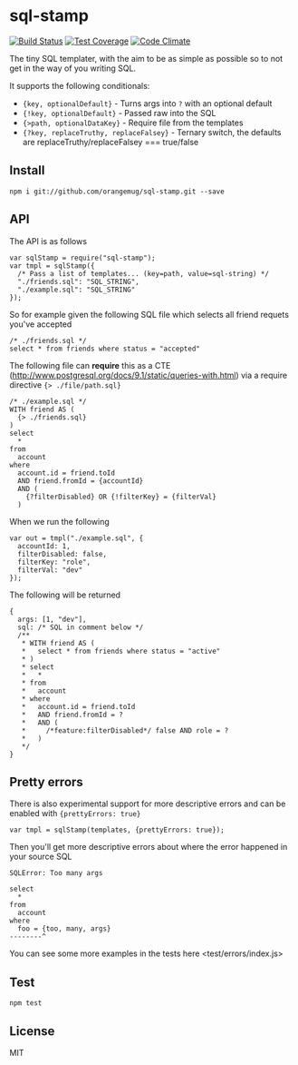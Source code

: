 # sql-stamp
[![Build Status](https://travis-ci.org/orangemug/sql-stamp.svg?branch=master)](https://travis-ci.org/orangemug/sql-stamp)
[![Test Coverage](https://codeclimate.com/github/orangemug/sql-stamp/badges/coverage.svg)](https://codeclimate.com/github/orangemug/sql-stamp/coverage)
[![Code Climate](https://codeclimate.com/github/orangemug/sql-stamp/badges/gpa.svg)](https://codeclimate.com/github/orangemug/sql-stamp)

The tiny SQL templater, with the aim to be as simple as possible so to not get in the way of you writing SQL.

It supports the following conditionals:

 * `{key, optionalDefault}`  - Turns args into `?` with an optional default
 * `{!key, optionalDefault}` - Passed raw into the SQL
 * `{>path, optionalDataKey}` - Require file from the templates
 * `{?key, replaceTruthy, replaceFalsey}` - Ternary switch, the defaults are replaceTruthy/replaceFalsey === true/false


## Install

    npm i git://github.com/orangemug/sql-stamp.git --save


## API
The API is as follows

    var sqlStamp = require("sql-stamp");
    var tmpl = sqlStamp({
      /* Pass a list of templates... (key=path, value=sql-string) */
      "./friends.sql": "SQL_STRING",
      "./example.sql": "SQL_STRING"
    });

So for example given the following SQL file which selects all friend requets you've accepted

    /* ./friends.sql */
    select * from friends where status = "accepted"

The following file can **require** this as a CTE (<http://www.postgresql.org/docs/9.1/static/queries-with.html>) via a require directive `{> ./file/path.sql}`

    /* ./example.sql */
    WITH friend AS (
      {> ./friends.sql}
    )
    select
      *
    from
      account
    where
      account.id = friend.toId
      AND friend.fromId = {accountId}
      AND (
        {?filterDisabled} OR {!filterKey} = {filterVal}
      )

When we run the following

    var out = tmpl("./example.sql", {
      accountId: 1,
      filterDisabled: false,
      filterKey: "role",
      filterVal: "dev"
    });

The following will be returned

    {
      args: [1, "dev"],
      sql: /* SQL in comment below */
      /**
       * WITH friend AS (
       *   select * from friends where status = "active"
       * )
       * select
       *   *
       * from
       *   account
       * where
       *   account.id = friend.toId
       *   AND friend.fromId = ?
       *   AND (
       *     /*feature:filterDisabled*/ false AND role = ?
       *   )
       */
    }


## Pretty errors
There is also experimental support for more descriptive errors and can be enabled with `{prettyErrors: true}`

    var tmpl = sqlStamp(templates, {prettyErrors: true});

Then you'll get more descriptive errors about where the error happened in your source SQL

    SQLError: Too many args

    select
      *
    from
      account
    where
      foo = {too, many, args}
    --------^

You can see some more examples in the tests here <test/errors/index.js>


## Test

    npm test


## License
MIT
